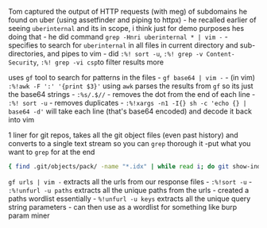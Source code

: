 Tom captured the output of HTTP requests (with meg) of subdomains he found on uber (using assetfinder and piping to httpx)
	- he recalled earlier of seeing `uberinternal` and its in scope, i think just for demo purposes hes doing that
	- he did command `grep -Hnri uberinternal * | vim -` 
		- specifies to search for `uberinternal` in all files in current directory and sub-directories, and pipes to vim
	- did `:%! sort -u`, `:%! grep -v Content-Security`, `:%! grep -vi csp`to filter results more

uses `gf` tool to search for patterns in the files
	- `gf base64 | vim -`
	- (in vim) `:%!awk -F ':' '{print $3}'`  using `awk` parses the results from `gf` so its just the base64 strings
	- `:%s/.$//` - removes the dot from the end of each line
	- `:%! sort -u` - removes duplicates
	- `:%!xargs -n1 -I{} sh -c 'echo {} | base64 -d'` will take each line (that's base64 encoded) and decode it back into vim

1 liner for git repos, takes all the git object files (even past history) and converts to a single text stream so you can `grep` thorough it
	-put what you want to `grep` for at the end
```bash
{ find .git/objects/pack/ -name "*.idx" | while read i; do git show-index < "$i" | awk '{print $2}'; done; find .git/objects/ -type f | grep -v '/pack/' | awk -F'/' '{print $(NF-1)$NF}'; } | while read o; do git cat-file -p $o; done | grep -Ea
```

`gf urls | vim -` extracts all the urls from our response files
	- `:%!sort -u`
	- `:%!unfurl -u paths` extracts all the unique paths from the urls
		- created a paths wordlist essentially
	- `%!unfurl -u keys` extracts all the unique query string parameters
		- can then use as a wordlist for  something like burp param miner
